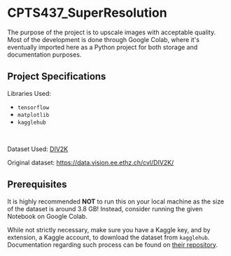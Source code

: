 # CPTS437_SuperResolution

The purpose of the project is to upscale images with acceptable quality. Most of the development is done through Google Colab, where it's eventually imported here as a Python project for both storage and documentation purposes.

## Project Specifications
Libraries Used:
* `tensorflow`
* `matplotlib`
* `kagglehub`

<br>

Dataset Used:
[DIV2K](https://www.kaggle.com/datasets/soumikrakshit/div2k-high-resolution-images)

Original dataset: https://data.vision.ee.ethz.ch/cvl/DIV2K/

## Prerequisites
It is highly recommended **NOT** to run this on your local machine as the size of the dataset is around 3.8 GB! Instead, consider running the given Notebook on Google Colab.

While not strictly necessary, make sure you have a Kaggle key, and by extension, a Kaggle account, to download the dataset from `kagglehub`. Documentation regarding such process can be found on [their repository](https://github.com/Kaggle/kagglehub).